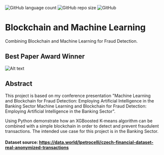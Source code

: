 <div class="column">
    <img alt="GitHub language count" src="https://img.shields.io/github/languages/count/VinitaSilaparasetty/Blockchain-ml?style=plastic">
  
  <img alt="GitHub repo size" src="https://img.shields.io/github/repo-size/VinitaSilaparasetty/Blockchain-ml">
  
  <img alt="GitHub" src="https://img.shields.io/github/license/VinitaSilaparasetty/Blockchain-ml">

# Blockchain and Machine Learning

Combining Blockchain and Machine Learning for Fraud Detection.

## Best Paper Award Winner

![Alt text](https://raw.githubusercontent.com/VinitaSilaparasetty/Blockchain-ml/master/fraudml.JPG)

## Abstract

This project is based on my conference presentation "Machine Learning and Blockchain for Fraud Detection: Employing Artificial Intelligence in the Banking Sector Machine Learning and Blockchain for Fraud Detection: Employing Artificial Intelligence in the Banking Sector".

Using Python demonstrate how an XGBoosted K-means algorithm can be combined with a simple blockchain in order to detect and prevent fraudulent transactions. 
The intended use case for this project is in the Banking Sector.

#### Dataset source: https://data.world/lpetrocelli/czech-financial-dataset-real-anonymized-transactions
